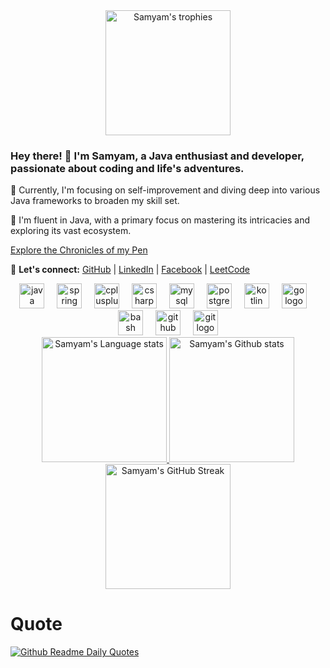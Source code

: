 <!-- Dark Mode  -->
<div align="center"> 
  <a href="https://github.com/ryo-ma/github-profile-trophy">
    <img height="200em" src="https://github-profile-trophy.vercel.app/?username=samyam81&theme=onedark&no-frame=true&margin-w=30" alt="Samyam's trophies" />
  </a>
</div>

### Hey there! 👋 I'm Samyam, a Java enthusiast and developer, passionate about coding and life's adventures.

🚀 Currently, I'm focusing on self-improvement and diving deep into various Java frameworks to broaden my skill set.

🌱 I'm fluent in Java, with a primary focus on mastering its intricacies and exploring its vast ecosystem.

<a href="https://www.medium.com/@samyam081" rel="nofollow">Explore the Chronicles of my Pen</a>

🔗 **Let's connect:** 
[GitHub](https://github.com/samyam81) | [LinkedIn](https://www.linkedin.com/in/samyam-subedi-1396b92a8/) | [Facebook](https://www.facebook.com/samyam07) | [LeetCode](https://leetcode.com/u/samyam21/)
 
<div align="center">
  <img src="https://cdn.jsdelivr.net/gh/devicons/devicon/icons/java/java-original.svg" height="40" alt="java logo" />
  <img width="12" />
  <img src="https://cdn.jsdelivr.net/gh/devicons/devicon/icons/spring/spring-original.svg" height="40" alt="spring logo" />
  <img width="12" />
  <img src="https://cdn.jsdelivr.net/gh/devicons/devicon/icons/cplusplus/cplusplus-original.svg" height="40" alt="cplusplus logo" />
  <img width="12" />
  <img src="https://cdn.jsdelivr.net/gh/devicons/devicon/icons/csharp/csharp-original.svg" height="40" alt="csharp logo" />
  <img width="12" />
  <img src="https://cdn.jsdelivr.net/gh/devicons/devicon/icons/mysql/mysql-original.svg" height="40" alt="mysql logo" />
  <img width="12" />
  <img src="https://cdn.jsdelivr.net/gh/devicons/devicon/icons/postgresql/postgresql-original.svg" height="40" alt="postgresql logo" />
  <img width="12" />
  <img src="https://cdn.jsdelivr.net/gh/devicons/devicon/icons/kotlin/kotlin-original.svg" height="40" alt="kotlin logo" />
  <img width="12" />
  <img src="https://cdn.jsdelivr.net/gh/devicons/devicon/icons/go/go-original.svg" height="40" alt="go logo" />
  <img width="12" />
  <img src="https://cdn.jsdelivr.net/gh/devicons/devicon/icons/bash/bash-original.svg" height="40" alt="bash logo" />
  <img width="12" />
  <img src="https://cdn.jsdelivr.net/gh/devicons/devicon/icons/github/github-original.svg" height="40" alt="github logo" />
  <img width="12" />
  <img src="https://cdn.jsdelivr.net/gh/devicons/devicon/icons/git/git-original.svg" height="40" alt="git logo" />
</div>

<!-- Dark Mode -->
<div align="center"> 
  <a href="https://github.com/anuraghazra/github-readme-stats#gh-dark-mode-only">
    <img height="200em" src="https://github-readme-stats-git-masterrstaa-rickstaa.vercel.app/api/top-langs/?username=samyam81&layout=compact&langs_count=12&hide_border=true&role=owner,collaborator&theme=dark&bg_color=000000#gh-dark-mode-only" alt="Samyam's Language stats" />
  </a>
  <a href="https://github.com/anuraghazra/github-readme-stats#gh-dark-mode-only">
    <img height="200em" src="https://github-readme-stats-git-masterrstaa-rickstaa.vercel.app/api?username=samyam81&show_icons=true&line_height=28&hide_border=true&card_width=347&include_all_commits=true&role=owner,collaborator&show=reviews,discussions_answered&rank_icon=percentile&exclude_repo=github-readme-stats&theme=dark&bg_color=000000#gh-dark-mode-only" alt="Samyam's Github stats" />
  </a>
</div>

<!-- Dark Mode -->
<div align="center">
  <img src="https://github-readme-streak-stats.herokuapp.com/?user=samyam81&theme=dark" height="200em" alt="Samyam's GitHub Streak" />
</div>

# Quote

[![Github Readme Daily Quotes](https://readme-daily-quotes.vercel.app/api)](https://github.com/cheehwatang/github-readme-daily-quotes)
